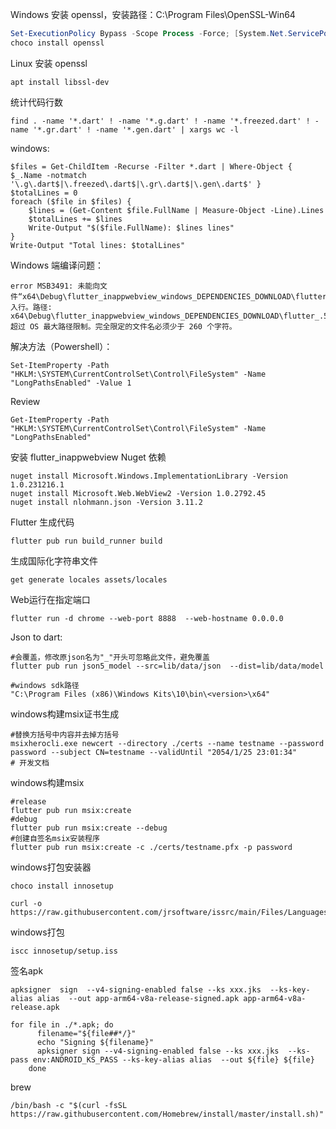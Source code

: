 Windows 安装 openssl，安装路径：C:\Program Files\OpenSSL-Win64
```powershell
Set-ExecutionPolicy Bypass -Scope Process -Force; [System.Net.ServicePointManager]::SecurityProtocol = [System.Net.ServicePointManager]::SecurityProtocol -bor 3072; iex ((New-Object System.Net.WebClient).DownloadString('https://community.chocolatey.org/install.ps1'))
choco install openssl
```
Linux 安装 openssl
```shell
apt install libssl-dev
```

统计代码行数
```shell
find . -name '*.dart' ! -name '*.g.dart' ! -name '*.freezed.dart' ! -name '*.gr.dart' ! -name '*.gen.dart' | xargs wc -l
```
windows:
```shell
$files = Get-ChildItem -Recurse -Filter *.dart | Where-Object { $_.Name -notmatch '\.g\.dart$|\.freezed\.dart$|\.gr\.dart$|\.gen\.dart$' }
$totalLines = 0
foreach ($file in $files) {
    $lines = (Get-Content $file.FullName | Measure-Object -Line).Lines
    $totalLines += $lines
    Write-Output "$($file.FullName): $lines lines"
}
Write-Output "Total lines: $totalLines" 
```

Windows 端编译问题：
```
error MSB3491: 未能向文件“x64\Debug\flutter_inappwebview_windows_DEPENDENCIES_DOWNLOAD\flutter_.561BBDD4.tlog\flutter_inappwebview_windows_DEPENDENCIES_DOWNLOAD.lastbuildstate”写入行。路径: x64\Debug\flutter_inappwebview_windows_DEPENDENCIES_DOWNLOAD\flutter_.561BBDD4.tlog\flutter_inappwebview_windows_DEPENDENCIES_DOWNLOAD.lastbuildstate 
超过 OS 最大路径限制。完全限定的文件名必须少于 260 个字符。 
```

解决方法（Powershell）：
```shell
Set-ItemProperty -Path "HKLM:\SYSTEM\CurrentControlSet\Control\FileSystem" -Name "LongPathsEnabled" -Value 1
```
Review
```shell
Get-ItemProperty -Path "HKLM:\SYSTEM\CurrentControlSet\Control\FileSystem" -Name "LongPathsEnabled" 
```

安装 flutter_inappwebview Nuget 依赖
```shell
nuget install Microsoft.Windows.ImplementationLibrary -Version 1.0.231216.1
nuget install Microsoft.Web.WebView2 -Version 1.0.2792.45
nuget install nlohmann.json -Version 3.11.2
```

Flutter 生成代码
```shell
flutter pub run build_runner build
```

生成国际化字符串文件
```shell
get generate locales assets/locales
```

Web运行在指定端口
```shell
flutter run -d chrome --web-port 8888  --web-hostname 0.0.0.0
```

Json to dart:
```shell
#会覆盖，修改原json名为"_"开头可忽略此文件，避免覆盖
flutter pub run json5_model --src=lib/data/json  --dist=lib/data/model
```

```shell
#windows sdk路径
"C:\Program Files (x86)\Windows Kits\10\bin\<version>\x64"
```

windows构建msix证书生成
```shell
#替换方括号中内容并去掉方括号
msixherocli.exe newcert --directory ./certs --name testname --password password --subject CN=testname --validUntil "2054/1/25 23:01:34"
# 开发文档  

```
windows构建msix
```shell
#release
flutter pub run msix:create
#debug
flutter pub run msix:create --debug
#创建自签名msix安装程序
flutter pub run msix:create -c ./certs/testname.pfx -p password
```
windows打包安装器
```shell
choco install innosetup
```

```shell
curl -o https://raw.githubusercontent.com/jrsoftware/issrc/main/Files/Languages/Unofficial/ChineseSimplified.isl
```

windows打包
```shell
iscc innosetup/setup.iss
```
签名apk
```shell
apksigner  sign  --v4-signing-enabled false --ks xxx.jks  --ks-key-alias alias  --out app-arm64-v8a-release-signed.apk app-arm64-v8a-release.apk
```
```shell
for file in ./*.apk; do
      filename="${file##*/}"
      echo "Signing ${filename}"
      apksigner sign --v4-signing-enabled false --ks xxx.jks  --ks-pass env:ANDROID_KS_PASS --ks-key-alias alias  --out ${file} ${file}
    done
```
brew
```shell
/bin/bash -c "$(curl -fsSL https://raw.githubusercontent.com/Homebrew/install/master/install.sh)"
```
